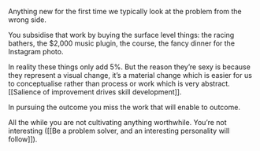 Anything new for the first time we typically look at the problem from the wrong side.

You subsidise that work by buying the surface level things: the racing bathers, the $2,000 music plugin, the course, the fancy dinner for the Instagram photo.

In reality these things only add 5%. But the reason they’re sexy is because they represent a visual change, it’s a material change which is easier for us to conceptualise rather than process or work which is very abstract. [[Salience of improvement drives skill development]].

In pursuing the outcome you miss the work that will enable to outcome.

All the while you are not cultivating anything worthwhile. You’re not interesting ([[Be a problem solver, and an interesting personality will follow]]).